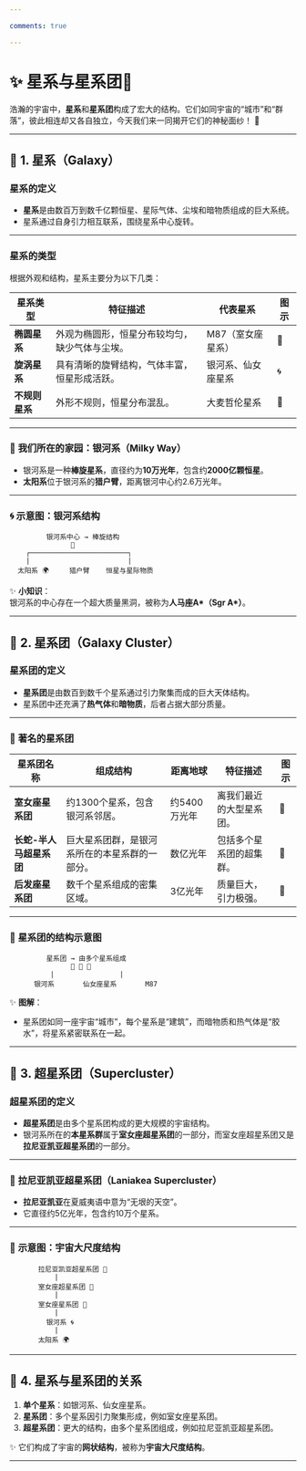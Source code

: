 ```yaml
---

comments: true  

---
```


# ✨ 星系与星系团🌌  

浩瀚的宇宙中，**星系**和**星系团**构成了宏大的结构。它们如同宇宙的“城市”和“群落”，彼此相连却又各自独立，今天我们来一同揭开它们的神秘面纱！ 🚀  

---

## 🌌 1. 星系（Galaxy）  

### 星系的定义  
- **星系**是由数百万到数千亿颗恒星、星际气体、尘埃和暗物质组成的巨大系统。  
- 星系通过自身引力相互联系，围绕星系中心旋转。  

---

### 星系的类型  

根据外观和结构，星系主要分为以下几类：  

| 星系类型       | 特征描述                           | 代表星系       | 图示       |  
|----------------|------------------------------------|----------------|------------|  
| **椭圆星系**   | 外观为椭圆形，恒星分布较均匀，缺少气体与尘埃。 | M87（室女座星系） | 🔵         |  
| **旋涡星系**   | 具有清晰的旋臂结构，气体丰富，恒星形成活跃。 | 银河系、仙女座星系 | 🌀         |  
| **不规则星系** | 外形不规则，恒星分布混乱。         | 大麦哲伦星系    | 🌠         |  

---

### 🌌 **我们所在的家园：银河系（Milky Way）**  

- 银河系是一种**棒旋星系**，直径约为**10万光年**，包含约**2000亿颗恒星**。  
- **太阳系**位于银河系的**猎户臂**，距离银河中心约2.6万光年。  

---

### 🌀 示意图：银河系结构 

```
         银河系中心 → 棒旋结构  
               🌌  
    ┌────────────────────────┐  
    |                        |  
  太阳系 🌍     猎户臂    恒星与星际物质  

```

✨ **小知识**：  
银河系的中心存在一个超大质量黑洞，被称为**人马座A*（Sgr A\*）**。

---

## 🌠 **2. 星系团（Galaxy Cluster）**  

### **星系团的定义**  
- **星系团**是由数百到数千个星系通过引力聚集而成的巨大天体结构。  
- 星系团中还充满了**热气体**和**暗物质**，后者占据大部分质量。  

---

### 🌌 **著名的星系团**  

| 星系团名称     | 组成结构                        | 距离地球            | 特征描述                    | 图示       |  
|----------------|---------------------------------|--------------------|----------------------------|------------|  
| **室女座星系团** | 约1300个星系，包含银河系邻居。    | 约5400万光年        | 离我们最近的大型星系团。    | 🌌         |  
| **长蛇-半人马超星系团** | 巨大星系团群，是银河系所在的本星系群的一部分。 | 数亿光年            | 包括多个星系团的超集群。   | 🔭         |  
| **后发座星系团** | 数千个星系组成的密集区域。        | 3亿光年             | 质量巨大，引力极强。        | 🌠         |  

---

### 🌠 **星系团的结构示意图**  

```
         星系团 → 由多个星系组成  
               🌌 🌌 🌌  
          |                |  
      银河系       仙女座星系       M87  
```

✨ **图解**：  
  - 星系团如同一座宇宙“城市”，每个星系是“建筑”，而暗物质和热气体是“胶水”，将星系紧密联系在一起。  

---

## 🌌 **3. 超星系团（Supercluster）**  

### **超星系团的定义**  
- **超星系团**是由多个星系团构成的更大规模的宇宙结构。  
- 银河系所在的**本星系群**属于**室女座超星系团**的一部分，而室女座超星系团又是**拉尼亚凯亚超星系团**的一部分。  

---

### 🌠 **拉尼亚凯亚超星系团（Laniakea Supercluster）**  

- **拉尼亚凯亚**在夏威夷语中意为“无垠的天空”。  
- 它直径约5亿光年，包含约10万个星系。  

---

### 🌟 **示意图：宇宙大尺度结构**  

```plaintext
       拉尼亚凯亚超星系团 🌌  
           |  
       室女座超星系团 🌠  
           |  
       室女座星系团 🌌  
           |  
         银河系 🌀  
           |  
       太阳系 🌍  
```

---

## 🌠 **4. 星系与星系团的关系**  

1. **单个星系**：如银河系、仙女座星系。  
2. **星系团**：多个星系因引力聚集形成，例如室女座星系团。  
3. **超星系团**：更大的结构，由多个星系团组成，例如拉尼亚凯亚超星系团。  

✨ 它们构成了宇宙的**网状结构**，被称为**宇宙大尺度结构**。

---

